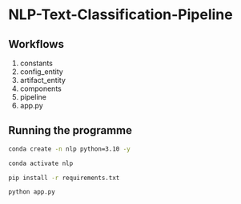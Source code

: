 # NLP-Text-Classification-Pipeline

## Workflows

1. constants
2. config_entity
3. artifact_entity
4. components
5. pipeline
6. app.py

## Running the programme

```bash
conda create -n nlp python=3.10 -y
```

```bash
conda activate nlp
```

```bash
pip install -r requirements.txt
```

```bash
python app.py
```
